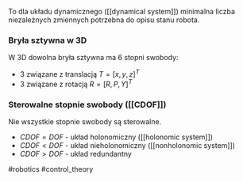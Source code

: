 To dla układu dynamicznego ([[dynamical system]]) minimalna liczba niezależnych zmiennych potrzebna do opisu stanu robota.

### Bryła sztywna w 3D
W 3D dowolna bryła sztywna ma 6 stopni swobody:
- 3 związane z translacją $T = [x, y, z]^T$
- 3 związane z rotacją $R = [R, P, Y]^T$
### Sterowalne stopnie swobody ([[CDOF]])
Nie wszystkie stopnie swobody są sterowalne.
- $CDOF = DOF$ - układ holonomiczny ([[holonomic system]])
- $CDOF < DOF$ - układ nieholonomiczny ([[nonholonomic system]])
- $CDOF > DOF$ - układ redundantny

#robotics #control_theory 
